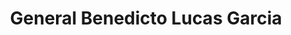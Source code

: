 ---
layout: manifest
title: General Benedicto Lucas Garcia
manifest_name: general-benedicto-lucas-garcia

---